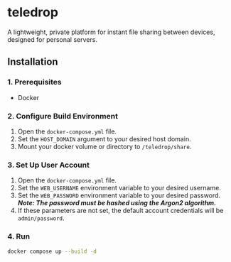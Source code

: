 # teledrop
A lightweight, private platform for instant file sharing between devices, designed for personal servers.
## Installation
### 1. Prerequisites
* Docker
### 2. Configure Build Environment
1. Open the `docker-compose.yml` file.
2. Set the `HOST_DOMAIN` argument to your desired host domain.
3. Mount your docker volume or directory to `/teledrop/share`.
### 3. Set Up User Account
1. Open the `docker-compose.yml` file.
2. Set the `WEB_USERNAME` environment variable to your desired username.
3. Set the `WEB_PASSWORD` environment variable to your desired password.  
   ***Note: The password must be hashed using the Argon2 algorithm.***  
4. If these parameters are not set, the default account credentials will be `admin/password`.  
### 4. Run
```bash
docker compose up --build -d
```
